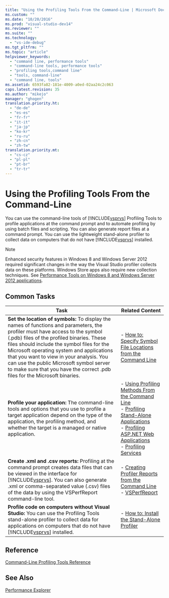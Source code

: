 ```yaml
---
title: "Using the Profiling Tools From the Command-Line | Microsoft Docs"
ms.custom: ""
ms.date: "10/20/2016"
ms.prod: "visual-studio-dev14"
ms.reviewer: ""
ms.suite: ""
ms.technology: 
  - "vs-ide-debug"
ms.tgt_pltfrm: ""
ms.topic: "article"
helpviewer_keywords: 
  - "command line, performance tools"
  - "command-line tools, performance tools"
  - "profiling tools,command line"
  - "tools, command-line"
  - "command line, tools"
ms.assetid: 6593fa82-181e-4009-a0ed-02aa24c2c063
caps.latest.revision: 35
ms.author: "mikejo"
manager: "ghogen"
translation.priority.ht: 
  - "de-de"
  - "es-es"
  - "fr-fr"
  - "it-it"
  - "ja-jp"
  - "ko-kr"
  - "ru-ru"
  - "zh-cn"
  - "zh-tw"
translation.priority.mt: 
  - "cs-cz"
  - "pl-pl"
  - "pt-br"
  - "tr-tr"
---
```

# Using the Profiling Tools From the Command-Line
You can use the command-line tools of [!INCLUDE[vsprvs](../code-quality/includes/vsprvs_md.md)] Profiling Tools to profile applications at the command prompt and to automate profiling by using batch files and scripting. You can also generate report files at a command prompt. You can use the lightweight stand-alone profiler to collect data on computers that do not have [!INCLUDE[vsprvs](../code-quality/includes/vsprvs_md.md)] installed.  
  
> [!NOTE]
>  Enhanced security features in Windows 8 and Windows Server 2012 required significant changes in the way the Visual Studio profiler collects data on these platforms. Windows Store apps also require new collection techniques. See [Performance Tools on Windows 8 and Windows Server 2012 applications](../profiling/performance-tools-on-windows-8-and-windows-server-2012-applications.md).  
  
## Common Tasks  
  
|Task|Related Content|  
|----------|---------------------|  
|**Set the location of symbols:** To display the names of functions and parameters, the profiler must have access to the symbol (.pdb) files of the profiled binaries. These files should include the symbol files for the Microsoft operating system and applications that you want to view in your analysis. You can use the public Microsoft symbol server to make sure that you have the correct .pdb files for the Microsoft binaries.|-   [How to: Specify Symbol File Locations from the Command Line](../profiling/how-to--specify-symbol-file-locations-from-the-command-line.md)|  
|**Profile your application:** The command-line tools and options that you use to profile a target application depend on the type of the application, the profiling method, and whether the target is a managed or native application.|-   [Using Profiling Methods From the Command Line](../profiling/using-profiling-methods-to-collect-performance-data-from-the-command-line.md)<br />-   [Profiling Stand-Alone Applications](../profiling/command-line-profiling-of-stand-alone-applications.md)<br />-   [Profiling ASP.NET Web Applications](../profiling/command-line-profiling-of-asp.net-web-applications.md)<br />-   [Profiling Services](../profiling/command-line-profiling-of-services.md)|  
|**Create .xml and .csv reports:** Profiling at the command prompt creates data files that can be viewed in the interface for [!INCLUDE[vsprvs](../code-quality/includes/vsprvs_md.md)]. You can also generate .xml or comma-separated value (.csv) files of the data by using the VSPerfReport command-line tool.|-   [Creating Profiler Reports from the Command Line](../profiling/creating-profiler-reports-from-the-command-line.md)<br />-   [VSPerfReport](../profiling/vsperfreport.md)|  
|**Profile code on computers without Visual Studio:** You can use the Profiling Tools stand-alone profiler to collect data for applications on computers that do not have [!INCLUDE[vsprvs](../code-quality/includes/vsprvs_md.md)] installed.|-   [How to: Install the Stand-Alone Profiler](../profiling/how-to--install-the-stand-alone-profiler.md)|  
  
## Reference  
 [Command-Line Profiling Tools Reference](../profiling/command-line-profiling-tools-reference.md)  
  
## See Also  
 [Performance Explorer](../profiling/performance-explorer.md)